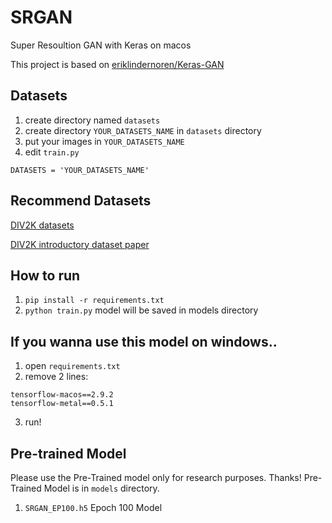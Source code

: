 # SRGAN
Super Resoultion GAN with Keras on macos

This project is based on [eriklindernoren/Keras-GAN](https://github.com/eriklindernoren/Keras-GAN)

## Datasets
1. create directory named `datasets`
2. create directory `YOUR_DATASETS_NAME` in `datasets` directory
3. put your images in `YOUR_DATASETS_NAME`
4. edit `train.py`
```
DATASETS = 'YOUR_DATASETS_NAME'
```

## Recommend Datasets
[DIV2K datasets](https://data.vision.ee.ethz.ch/cvl/DIV2K/)

[DIV2K introductory dataset paper](https://people.ee.ethz.ch/~timofter/publications/Agustsson-CVPRW-2017.pdf)


## How to run
1. `pip install -r requirements.txt`
2. `python train.py`
model will be saved in models directory

## If you wanna use this model on windows..
1. open `requirements.txt`
2. remove 2 lines:
```
tensorflow-macos==2.9.2
tensorflow-metal==0.5.1
```
3. run!

## Pre-trained Model
Please use the Pre-Trained model only for research purposes. Thanks!
Pre-Trained Model is in `models` directory.
1. `SRGAN_EP100.h5` Epoch 100 Model
